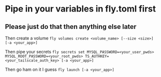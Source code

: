 # Pipe in your variables in fly.toml first

## Please just do that then anything else later

 Then create a volume
`fly volumes create <volume_name> [--size <size>] [-a <your_app>]`

Then pipe your secrets
`fly secrets set MYSQL_PASSWORD=<your_user_pwds> MYSQL_ROOT_PASSWORD=<your_root_pwds> TS_AUTHKEY=<your_tailscale_auth_key> [-a <your_app>]`

Then go ham on it I guess
`fly launch [-a <your_app>]`
